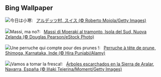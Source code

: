 ## Bing Wallpaper
![](https://www.bing.com/th?id=OHR.ArdezSwitzerland_JA-JP7833129331_UHD.jpg&w=1000)今日は小寒:&nbsp;&ensp;[アルデッツ村, スイス (© Roberto Moiola/Getty Images)](https://www.bing.com/th?id=OHR.ArdezSwitzerland_JA-JP7833129331_UHD.jpg)
<br><br/>
![](https://www.bing.com/th?id=OHR.BouldersNZ_IT-IT9574087004_UHD.jpg&w=1000)Massi, ma no?:&nbsp;&ensp;[Massi di Moeraki al tramonto, Isola del Sud, Nuova Zelanda (© Douglas Pearson/eStock Photo)](https://www.bing.com/th?id=OHR.BouldersNZ_IT-IT9574087004_UHD.jpg)
<br><br/>
![](https://www.bing.com/th?id=OHR.PlumParakeet_FR-FR1766885015_UHD.jpg&w=1000)Une perruche qui compte pour des prunes !:&nbsp;&ensp;[Perruche à tête de prune, Shimoga, Karnataka, Inde (© Hira Punjabi/Alamy)](https://www.bing.com/th?id=OHR.PlumParakeet_FR-FR1766885015_UHD.jpg)
<br><br/>
![](https://www.bing.com/th?id=OHR.GeneralWinterNavarre_ES-ES5527142777_UHD.jpg&w=1000)¡Vamos a tomar la fresca!:&nbsp;&ensp;[Árboles escarchados en la Sierra de Aralar, Navarra, España (© Iñaki Tejerina/Moment/Getty Images)](https://www.bing.com/th?id=OHR.GeneralWinterNavarre_ES-ES5527142777_UHD.jpg)
<br><br/>
